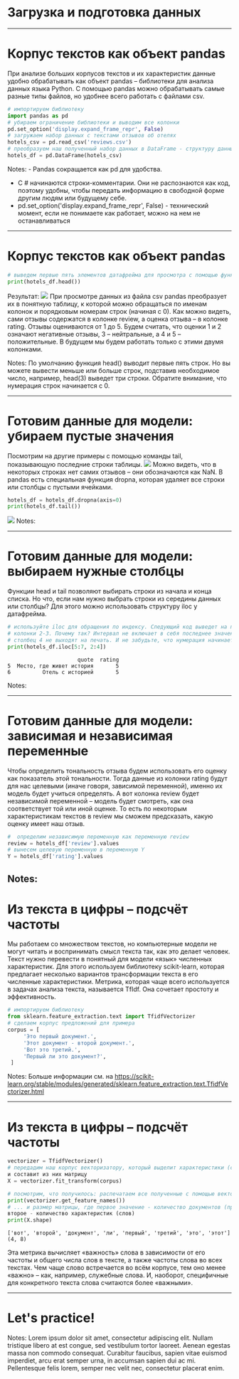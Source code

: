 ﻿---
type: slides
---

# Загрузка и подготовка данных

---

# Корпус текстов как объект pandas

При анализе больших корпусов текстов и их характеристик данные удобно обрабатывать как объект pandas – библиотеки для анализа данных языка Python. 
С помощью pandas можно обрабатывать самые разные типы файлов, но удобнее всего работать с файлами csv.

```python
# импортируем библиотеку
import pandas as pd
# убираем ограничение библиотеки и выводим все колонки
pd.set_option('display.expand_frame_repr', False)
# загружаем набор данных с текстами отзывов об отелях
hotels_csv = pd.read_csv('reviews.csv')
# преобразуем наш полученный набор данных в DataFrame - структуру данных библиотеки pandas
hotels_df = pd.DataFrame(hotels_csv)
```

Notes: - Pandas сокращается как pd для удобства.
- С # начинаются строки-комментарии. Они не распознаются как код, поэтому удобны, чтобы передать информацию в свободной форме другим людям или будущему себе.
- pd.set_option('display.expand_frame_repr', False) - технический момент, если не понимаете как работает, можно на нем не останавливаться

---

# Корпус текстов как объект pandas

```python
# выведем первые пять элементов датафрейма для просмотра с помощью функции head()
print(hotels_df.head())
```
Результат:
<img src="/hotels_head_output.png"/>
При просмотре данных из файла csv pandas преобразует их в понятную таблицу, к которой можно обращаться по именам колонок и порядковым номерам строк (начиная с 0).
Как можно видеть, сами отзывы содержатся в колонке review, а оценка отзыва – в колонке rating.
Отзывы оцениваются от 1 до 5. Будем считать, что оценки 1 и 2 означают негативные отзывы, 3 – нейтральные, а 4 и 5 – положительные.
В будущем мы будем работать только с этими двумя колонками.

Notes: По умолчанию функция head() выводит первые пять строк. Но вы можете вывести меньше или больше строк, подставив необходимое число, например, head(3) выведет три строки.
Обратите внимание, что нумерация строк начинается с 0.

---

# Готовим данные для модели: убираем пустые значения

Посмотрим на другие примеры с помощью команды tail, показывающую последние строки таблицы. 
<img src="/hotels_tail_output.png"/>
Можно видеть, что в некоторых строках нет самих отзывов – они обозначаются как NaN. В pandas есть специальная функция dropna, которая удаляет все строки или столбцы с пустыми ячейками.
```python
hotels_df = hotels_df.dropna(axis=0)
print(hotels_df.tail())
```
<img src="/hotels_tail_dropna_output.png"/>
Notes:

---

# Готовим данные для модели: выбираем нужные столбцы

Функции head и tail позволяют выбирать строки из начала и конца списка. Но что, если нам нужно выбрать строки из середины данных или столбцы?
Для этого можно использовать структуру iloc у датафрейма. 

```python
# используйте iloc для обращения по индексу. Следующий код выведет на печать строки 5-6 и 
# колонки 2-3. Почему так? Интервал не включает в себя последнее значение: строка 7 и 
# столбец 4 не выходят на печать. И не забудьте, что нумерация начинается с 0.
print(hotels_df.iloc[5:7, 2:4])
```
```out
                      quote  rating
5  Место, где живет история       5
6          Отель с историей       5
```
Notes:

---

# Готовим данные для модели: зависимая и независимая переменные

Чтобы определить тональность отзыва будем использовать его оценку как показатель этой тональности. Тогда данные из колонки rating будут для нас целевыми (иначе говоря, зависимой переменной), именно их модель будет учиться определять.
А вот колонка review будет независимой переменной – модель будет смотреть, как она соответствует той или иной оценке. То есть по некоторым характеристикам текстов в review мы сможем предсказать, какую оценку имеет наш отзыв.
```python
#  определим независимую переменную как переменную review
review = hotels_df['review'].values
# вынесем целевую переменную в переменную Y 
Y = hotels_df['rating'].values
```

Notes:
---

# Из текста в цифры – подсчёт частоты

Мы работаем со множеством текстов, но компьютерные модели не могут читать и воспринимать смысл текста так, как это делает человек. Текст нужно перевести в понятный для модели «язык» численных характеристик.
Для этого используем библиотеку scikit-learn, которая предлагает несколько вариантов трансформации текста в его численные характеристики.
Метрика, которая чаще всего используется в задачах анализа текста, называется TfIdf. Она сочетает простоту и эффективность.

```python
# импортируем библиотеку
from sklearn.feature_extraction.text import TfidfVectorizer
# сделаем корпус предложений для примера
corpus = [
     'Это первый документ.',
     'Этот документ - второй документ.',
     'Вот это третий.',
     'Первый ли это документ?',
 ]
```
Notes: Больше информации см. на 
https://scikit-learn.org/stable/modules/generated/sklearn.feature_extraction.text.TfidfVectorizer.html

---

# Из текста в цифры – подсчёт частоты

```python
vectorizer = TfidfVectorizer()
# передадим наш корпус векторизатору, который выделит характеристики (слова) 
и составит из них матрицу
X = vectorizer.fit_transform(corpus)

# посмотрим, что получилось: распечатаем все полученные с помощью векторизатора слова...
print(vectorizer.get_feature_names())
# ... и размер матрицы, где первое значение - количество документов (предложений) в корпусе, 
второе - количество характеристик (слов) 
print(X.shape)
```

```out
['вот', 'второй', 'документ', 'ли', 'первый', 'третий', 'это', 'этот']
(4, 8)
```

Эта метрика вычисляет «важность» слова в зависимости от его частоты  и  общего числа слов в тексте, а также частоты слова во всех текстах. 
Чем чаще слово встречается во всём корпусе, тем оно менее «важно» – как, например, служебные слова. И, наоборот, специфичные для конкретного текста слова считаются более «важными».

---

# Let's practice!

Notes: Lorem ipsum dolor sit amet, consectetur adipiscing elit. Nullam tristique
libero at est congue, sed vestibulum tortor laoreet. Aenean egestas massa non
commodo consequat. Curabitur faucibus, sapien vitae euismod imperdiet, arcu erat
semper urna, in accumsan sapien dui ac mi. Pellentesque felis lorem, semper nec
velit nec, consectetur placerat enim.
